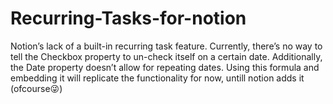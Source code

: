 # Recurring-Tasks-for-notion
Notion’s lack of a built-in recurring task feature. Currently, there’s no way to tell the Checkbox property to un-check itself on a certain date. Additionally, the Date property doesn’t allow for repeating dates.
Using this formula and embedding it will replicate the functionality for now, untill notion adds it (ofcourse😜)
